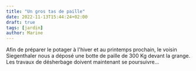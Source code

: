 ```yaml
---
title: "Un gros tas de paille"
date: 2022-11-13T15:44:24+02:00
draft: true
tags: [jardin]
author: Marine
---
```

Afin de préparer le potager à l'hiver et au printemps prochain, le voisin Siegenthaler nous a déposé une botte de paille de 300 Kg devant la grange. Les travaux de désherbage doivent maintenant se poursuivre...
